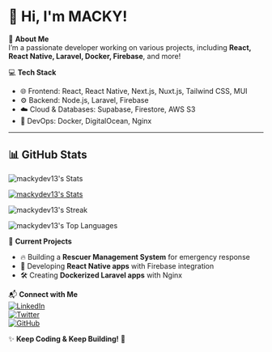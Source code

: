 # 👋 Hi, I'm MACKY!

🌟 **About Me**  
I’m a passionate developer working on various projects, including **React, React Native, Laravel, Docker, Firebase**, and more!

💻 **Tech Stack**
- 🌐 Frontend: React, React Native, Next.js, Nuxt.js, Tailwind CSS, MUI
- ⚙️ Backend: Node.js, Laravel, Firebase
- ☁️ Cloud & Databases: Supabase, Firestore, AWS S3
- 🐳 DevOps: Docker, DigitalOcean, Nginx

---

## 📊 GitHub Stats

![mackydev13's Stats](https://github-readme-stats.vercel.app/api?username=mackydev13&theme=dracula&show_icons=true&hide_border=false&count_private=true)

[![mackydev13's Stats](https://github-readme-stats.vercel.app/api?username=mackydev13)](https://github.com/mackydev13/github-readme-stats)

![mackydev13's Streak](https://github-readme-streak-stats.herokuapp.com/?user=mackydev13&theme=dracula&hide_border=false)

![mackydev13's Top Languages](https://github-readme-stats.vercel.app/api/top-langs/?username=mackydev13&theme=dracula&show_icons=true&hide_border=false&layout=compact)

🚀 **Current Projects**
- 🔥 Building a **Rescuer Management System** for emergency response
- 📱 Developing **React Native apps** with Firebase integration
- 🛠️ Creating **Dockerized Laravel apps** with Nginx

📬 **Connect with Me**  
[![LinkedIn](https://img.shields.io/badge/-LinkedIn-blue?style=flat&logo=Linkedin&logoColor=white)](https://linkedin.com/in/yourprofile)  
[![Twitter](https://img.shields.io/badge/-Twitter-blue?style=flat&logo=Twitter&logoColor=white)](https://twitter.com/yourprofile)  
[![GitHub](https://img.shields.io/badge/-GitHub-black?style=flat&logo=github&logoColor=white)](https://github.com/your-github-username)  

✨ **Keep Coding & Keep Building!** 🚀
